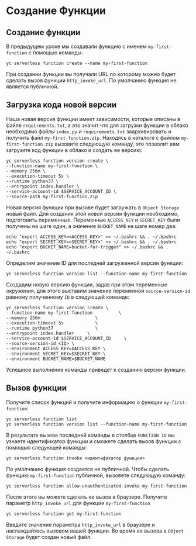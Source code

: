 # Создание Функции
## Создание функции

В предыдущем уроке мы создавали функцию с именем `my-first-function` с помощью команды: 

    yc serverless function create --name my-first-function

При создании функции вы получали URL по которому можно будет сделать вызов функции `http_invoke_url`. По умолчанию функция не является публичной.

## Загрузка кода новой версии

Наша новая версия функции имеет зависимости, которые описаны в файле `requirements.txt`, а это значит что для загрузки функции в облако необходимо  файлы `index.py` и `requirements.txt` заархивировать и получить файл `my-first-function.zip`. Находясь в каталоге с файлом `my-first-function.zip` вызовите следующую команду, это позволит вам загрузите код функции в облако и создать ее версию:

    yc serverless function version create \
    --function-name my-first-function \
    --memory 256m \
    --execution-timeout 5s \
    --runtime python37 \
    --entrypoint index.handler \
    --service-account-id $SERVICE_ACCOUNT_ID \
    --source-path my-first-function.zip 

Новая версия функции при вызове будет загружать в `Object Storage` новый файл. Для создания этой новой версии функции необходимо, подготовить переменные. Переменные `ACCESS_KEY` и `SECRET_KEY` были получены на шаге один, а значение `BUCKET_NAME` на шаге номер два:

    echo "export ACCESS_KEY=<ACCESS_KEY>" >> ~/.bashrc && . ~/.bashrc
    echo "export SECRET_KEY=<SECRET_KEY>" >> ~/.bashrc && . ~/.bashrc
    echo "export BUCKET_NAME=bucket-for-trigger" >> ~/.bashrc && . ~/.bashrc

Определим значение ID для последней загруженной версии функции:

    yc serverless function version list --function-name my-first-function

Создадим новую версию функции, задав при этом переменные окружения, для этого выставим значение переменной `source-version-id` равному полученному `ID` в следующей команде:

    yc serverless function version create \
    --function-name my-first-function          \
    --memory 256m                     \
    --execution-timeout 5s            \
    --runtime python37                \
    --entrypoint index.handler     \
    --service-account-id $SERVICE_ACCOUNT_ID     \
    --source-version-id <ID> \
    --environment ACCESS_KEY=$ACCESS_KEY \
    --environment SECRET_KEY=$SECRET_KEY \
    --environment BUCKET_NAME=$BUCKET_NAME
    
Успешное выполнение команды приведет к созданию версии функции.

## Вызов функции

Получите список функций и получите информацию о функции `my-first-function`:

    yc serverless function list
    yc serverless function version list --function-name my-first-function

В результате вызова последней команды в столбце `FUNCTION ID` вы узнаете идентификатор функции и сможете сделать вызов функции с помощью следующей команды:

    yc serverless function invoke <идентификатор функции>

По умолчанию функция создается не публичной. Чтобы сделать функцию `my-first-function` публичной, вызовете следующую команду: 
    
    yc serverless function allow-unauthenticated-invoke my-first-function

После этого вы можете сделать ее вызов в браузере. Получите параметр `http_invoke_url` для функции `my-first-function`

    yc serverless function get my-first-function

Введите значение параметра `http_invoke_url` в браузере и наслаждайтесь вызовом вашей функции. Во время ее вызова в `Object Storage` будет создан новый файл.